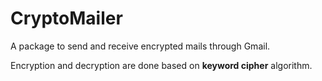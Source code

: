 # CryptoMailer
A package to send and receive encrypted mails through Gmail.

Encryption and decryption are done based on **keyword cipher** algorithm.
